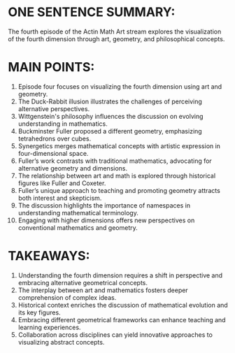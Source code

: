 # ONE SENTENCE SUMMARY:
The fourth episode of the Actin Math Art stream explores the visualization of the fourth dimension through art, geometry, and philosophical concepts.

# MAIN POINTS:
1. Episode four focuses on visualizing the fourth dimension using art and geometry.
2. The Duck-Rabbit illusion illustrates the challenges of perceiving alternative perspectives.
3. Wittgenstein's philosophy influences the discussion on evolving understanding in mathematics.
4. Buckminster Fuller proposed a different geometry, emphasizing tetrahedrons over cubes.
5. Synergetics merges mathematical concepts with artistic expression in four-dimensional space.
6. Fuller’s work contrasts with traditional mathematics, advocating for alternative geometry and dimensions.
7. The relationship between art and math is explored through historical figures like Fuller and Coxeter.
8. Fuller’s unique approach to teaching and promoting geometry attracts both interest and skepticism.
9. The discussion highlights the importance of namespaces in understanding mathematical terminology.
10. Engaging with higher dimensions offers new perspectives on conventional mathematics and geometry.

# TAKEAWAYS:
1. Understanding the fourth dimension requires a shift in perspective and embracing alternative geometrical concepts.
2. The interplay between art and mathematics fosters deeper comprehension of complex ideas.
3. Historical context enriches the discussion of mathematical evolution and its key figures.
4. Embracing different geometrical frameworks can enhance teaching and learning experiences.
5. Collaboration across disciplines can yield innovative approaches to visualizing abstract concepts.

